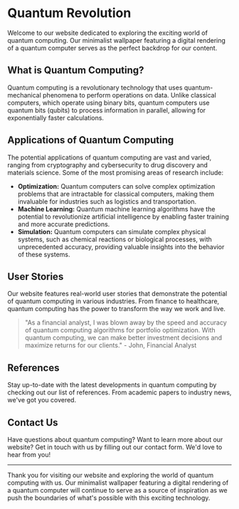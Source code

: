 <!--font:Raleway-->

# Quantum Revolution

Welcome to our website dedicated to exploring the exciting world of quantum computing. Our minimalist wallpaper featuring a digital rendering of a quantum computer serves as the perfect backdrop for our content.

## What is Quantum Computing?

Quantum computing is a revolutionary technology that uses quantum-mechanical phenomena to perform operations on data. Unlike classical computers, which operate using binary bits, quantum computers use quantum bits (qubits) to process information in parallel, allowing for exponentially faster calculations.

## Applications of Quantum Computing

The potential applications of quantum computing are vast and varied, ranging from cryptography and cybersecurity to drug discovery and materials science. Some of the most promising areas of research include:

- **Optimization:** Quantum computers can solve complex optimization problems that are intractable for classical computers, making them invaluable for industries such as logistics and transportation.
- **Machine Learning:** Quantum machine learning algorithms have the potential to revolutionize artificial intelligence by enabling faster training and more accurate predictions.
- **Simulation:** Quantum computers can simulate complex physical systems, such as chemical reactions or biological processes, with unprecedented accuracy, providing valuable insights into the behavior of these systems.

## User Stories

Our website features real-world user stories that demonstrate the potential of quantum computing in various industries. From finance to healthcare, quantum computing has the power to transform the way we work and live.

> "As a financial analyst, I was blown away by the speed and accuracy of quantum computing algorithms for portfolio optimization. With quantum computing, we can make better investment decisions and maximize returns for our clients." - John, Financial Analyst

## References

Stay up-to-date with the latest developments in quantum computing by checking out our list of references. From academic papers to industry news, we've got you covered.

## Contact Us

Have questions about quantum computing? Want to learn more about our website? Get in touch with us by filling out our contact form. We'd love to hear from you!

---

Thank you for visiting our website and exploring the world of quantum computing with us. Our minimalist wallpaper featuring a digital rendering of a quantum computer will continue to serve as a source of inspiration as we push the boundaries of what's possible with this exciting technology.

<!--

Write me content for website with wallpaper which alt text is:

"A wallpaper featuring a digital rendering of a quantum computer, with a minimalist color scheme and geometric lines."

The name/title of the page should not be 1:1 copy of the alt text but rather a real content of the website which is using this wallpaper.

- Use markdown format 
- Start with heading
- Heading should be short and concise
- The content should look like a real website 
- The website should not be about the wallpaper, wallpaper is just a related background
- Heading should be contain work "wallpaper" or "background"
- Include real sections like references, contact, user stories, etc. use things relevant to the page purpose.
- Feel free to use structure like headings, bullets, numbering, blockquotes, paragraphs, horizontal lines, etc.
- You can use formatting like bold or _italic_
- You can include UTF-8 emojis
- Links should be only #hash anchors (and you can refer to the document itself)
- Do not include images


---


# Quantum Computing: Revolutionizing the Future of Technology

Welcome to our website dedicated to exploring the exciting world of quantum computing. Our minimalist wallpaper featuring a digital rendering of a quantum computer serves as the perfect backdrop for our content.

## What is Quantum Computing?

Quantum computing is a revolutionary technology that uses quantum-mechanical phenomena to perform operations on data. Unlike classical computers, which operate using binary bits, quantum computers use quantum bits (qubits) to process information in parallel, allowing for exponentially faster calculations.

## Applications of Quantum Computing

The potential applications of quantum computing are vast and varied, ranging from cryptography and cybersecurity to drug discovery and materials science. Some of the most promising areas of research include:

- **Optimization:** Quantum computers can solve complex optimization problems that are intractable for classical computers, making them invaluable for industries such as logistics and transportation.
- **Machine Learning:** Quantum machine learning algorithms have the potential to revolutionize artificial intelligence by enabling faster training and more accurate predictions.
- **Simulation:** Quantum computers can simulate complex physical systems, such as chemical reactions or biological processes, with unprecedented accuracy, providing valuable insights into the behavior of these systems.

## User Stories

Our website features real-world user stories that demonstrate the potential of quantum computing in various industries. From finance to healthcare, quantum computing has the power to transform the way we work and live.

> "As a financial analyst, I was blown away by the speed and accuracy of quantum computing algorithms for portfolio optimization. With quantum computing, we can make better investment decisions and maximize returns for our clients." - John, Financial Analyst

## References

Stay up-to-date with the latest developments in quantum computing by checking out our list of references. From academic papers to industry news, we've got you covered.

## Contact Us

Have questions about quantum computing? Want to learn more about our website? Get in touch with us by filling out our contact form. We'd love to hear from you!

---

Thank you for visiting our website and exploring the world of quantum computing with us. Our minimalist wallpaper featuring a digital rendering of a quantum computer will continue to serve as a source of inspiration as we push the boundaries of what's possible with this exciting technology.

-->
